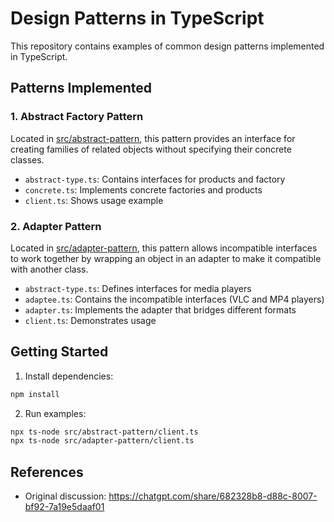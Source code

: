 # Design Patterns in TypeScript

This repository contains examples of common design patterns implemented in TypeScript.

## Patterns Implemented

### 1. Abstract Factory Pattern
Located in [src/abstract-pattern](src/abstract-pattern), this pattern provides an interface for creating families of related objects without specifying their concrete classes.

- `abstract-type.ts`: Contains interfaces for products and factory
- `concrete.ts`: Implements concrete factories and products
- `client.ts`: Shows usage example

### 2. Adapter Pattern 
Located in [src/adapter-pattern](src/adapter-pattern), this pattern allows incompatible interfaces to work together by wrapping an object in an adapter to make it compatible with another class.

- `abstract-type.ts`: Defines interfaces for media players
- `adaptee.ts`: Contains the incompatible interfaces (VLC and MP4 players)
- `adapter.ts`: Implements the adapter that bridges different formats
- `client.ts`: Demonstrates usage

## Getting Started

1. Install dependencies:
```bash
npm install
```

2. Run examples:
```bash
npx ts-node src/abstract-pattern/client.ts
npx ts-node src/adapter-pattern/client.ts
```

## References
- Original discussion: https://chatgpt.com/share/682328b8-d88c-8007-bf92-7a19e5daaf01